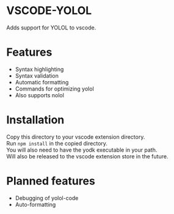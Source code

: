# VSCODE-YOLOL

Adds support for YOLOL to vscode.

# Features
- Syntax highlighting
- Syntax validation
- Automatic formatting
- Commands for optimizing yolol
- Also supports nolol

# Installation
Copy this directory to your vscode extension directory.  
Run ```npm install``` in the copied directory.  
You will also need to have the yodk executable in your path.  
Will also be released to the vscode extension store in the future.

# Planned features
- Debugging of yolol-code
- Auto-formatting